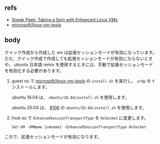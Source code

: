 ## refs

- [Sneak Peek: Taking a Spin with Enhanced Linux VMs](https://techcommunity.microsoft.com/t5/virtualization/sneak-peek-taking-a-spin-with-enhanced-linux-vms/ba-p/382415)
- [microsoft/linux-vm-tools](https://github.com/microsoft/linux-vm-tools)

## body

クイック作成から作成した vm は拡張セッションモードが有効になっています。ただ、クイック作成で作成しても拡張セッションモードが有効にならないときや、 ubuntu 日本語 remix
を使用するときには、手動で拡張セッションモードを有効化する必要があります。

1. guest os で [microsoft/linux-vm-tools](https://github.com/microsoft/linux-vm-tools) の `install.sh` を実行し、 `xrdp`
   をインストールします。

   ubuntu 18.04 は、 `ubuntu/18.04/install.sh` を使用します。

   ubuntu 20.04 は、 [#106](https://github.com/microsoft/linux-vm-tools/pull/106) の `ubuntu/20.04/install.sh` を使用します。

1. host os で `EnhancedSessionTransportType` を `HvSocket` に変更します。
   ```
   Set-VM -VMName {vmname} -EnhancedSessionTransportType HvSocket
   ```

これで、拡張セッションモードが有効になります。
